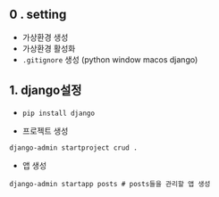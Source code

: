 ## 0 . setting

- 가상환경 생성
- 가상환경 활성화
- `.gitignore` 생성 (python window macos django)


## 1.  django설정
- `pip install django`

- 프로젝트 생성
```shell
django-admin startproject crud .
```

- 앱 생성
```shell
django-admin startapp posts # posts들을 관리할 앱 생성
```

